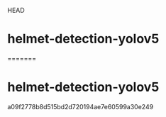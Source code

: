  HEAD
# helmet-detection-yolov5
=======
# helmet-detection-yolov5
 a09f2778b8d515bd2d720194ae7e60599a30e249
